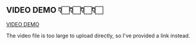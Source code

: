 ## VIDEO DEMO 👇🏻👇🏻👇🏻👇🏻

[VIDEO DEMO](https://drive.google.com/file/d/1DNDQisInw_P09CESzwnfG1A5nu4wb8KI/view?usp=sharing)






The video file is too large to upload directly, so I've provided a link instead.
